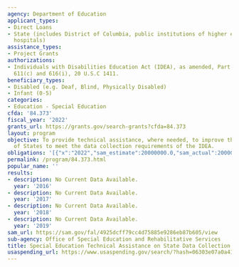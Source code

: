 ```yaml
---
agency: Department of Education
applicant_types:
- Direct Loans
- State (includes District of Columbia, public institutions of higher education and
  hospitals)
assistance_types:
- Project Grants
authorizations:
- Individuals with Disabilities Education Act (IDEA), as amended, Part B, Sections
  611(c) and 616(i), 20 U.S.C 1411.
beneficiary_types:
- Disabled (e.g. Deaf, Blind, Physically Disabled)
- Infant (0-5)
categories:
- Education - Special Education
cfda: '84.373'
fiscal_year: '2022'
grants_url: https://grants.gov/search-grants?cfda=84.373
layout: program
objective: To provide technical assistance, where needed, to improve the capacity
  of States to meet the data collection requirements of the IDEA.
obligations: '[{"x":"2022","sam_estimate":20000000.0,"sam_actual":20000000.0,"usa_spending_actual":4425000.0},{"x":"2023","sam_estimate":20000000.0,"sam_actual":0.0,"usa_spending_actual":4425000.0},{"x":"2024","sam_estimate":20000000.0,"sam_actual":0.0,"usa_spending_actual":4200000.0}]'
permalink: /program/84.373.html
popular_name: ''
results:
- description: No Current Data Available.
  year: '2016'
- description: No Current Data Available.
  year: '2017'
- description: No Current Data Available.
  year: '2018'
- description: No Current Data Available.
  year: '2019'
sam_url: https://sam.gov/fal/4925dcff79cc4d75885e9286eb87b605/view
sub-agency: Office of Special Education and Rehabilitative Services
title: Special Education Technical Assistance on State Data Collection
usaspending_url: https://www.usaspending.gov/search/?hash=06303e07a0a415e2c65de4d655a8ffc8
---
```

